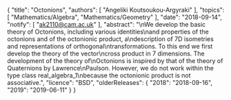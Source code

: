 {
    "title": "Octonions",
    "authors": [
        "Angeliki Koutsoukou-Argyraki"
    ],
    "topics": [
        "Mathematics/Algebra",
        "Mathematics/Geometry"
    ],
    "date": "2018-09-14",
    "notify": [
        "ak2110@cam.ac.uk"
    ],
    "abstract": "\nWe develop the basic theory of Octonions, including various identities\nand properties of the octonions and of the octonionic product, a\ndescription of 7D isometries and representations of orthogonal\ntransformations. To this end we first develop the theory of the vector\ncross product in 7 dimensions. The development of the theory of\nOctonions is inspired by that of the theory of Quaternions by Lawrence\nPaulson. However, we do not work within the type class real_algebra_1\nbecause the octonionic product is not associative.",
    "licence": "BSD",
    "olderReleases": {
        "2018": "2018-09-16",
        "2019": "2019-06-11"
    }
}
